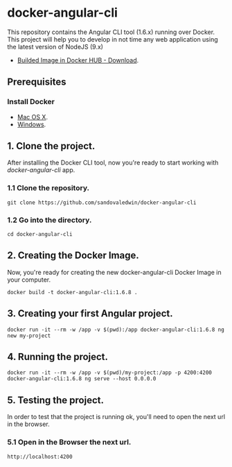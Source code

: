 # docker-angular-cli
This repository contains the Angular CLI tool (1.6.x) running over Docker. This project will help you to develop in not time any web application using the latest version of NodeJS (9.x)

* [Builded Image in Docker HUB - Download](https://hub.docker.com/r/sandovaledwin/angular-cli/).

## Prerequisites
### Install Docker
* [Mac OS X](https://store.docker.com/editions/community/docker-ce-desktop-mac).
* [Windows](https://store.docker.com/editions/community/docker-ce-desktop-windows).

## 1. Clone the project.
After installing the Docker CLI tool, now you're ready to start working with *docker-angular-cli* app.

### 1.1 Clone the repository.
  ```
  git clone https://github.com/sandovaledwin/docker-angular-cli
  ```

### 1.2 Go into the directory.
  ```
  cd docker-angular-cli
  ```

## 2. Creating the Docker Image.
Now, you're ready for creating the new docker-angular-cli Docker Image in your computer.
  ```
  docker build -t docker-angular-cli:1.6.8 .
  ```

## 3. Creating your first Angular project.
```
docker run -it --rm -w /app -v $(pwd):/app docker-angular-cli:1.6.8 ng new my-project
```

## 4. Running the project.
```
docker run -it --rm -w /app -v $(pwd)/my-project:/app -p 4200:4200 docker-angular-cli:1.6.8 ng serve --host 0.0.0.0
```

## 5. Testing the project.
In order to test that the project is running ok, you'll need to open the next url in the browser.

### 5.1 Open in the Browser the next url.
  ```
  http://localhost:4200
  ```  